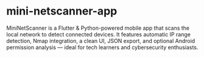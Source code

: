 # mini-netscanner-app
MiniNetScanner is a Flutter &amp; Python-powered mobile app that scans the local network to detect connected devices. It features automatic IP range detection, Nmap integration, a clean UI, JSON export, and optional Android permission analysis — ideal for tech learners and cybersecurity enthusiasts.
